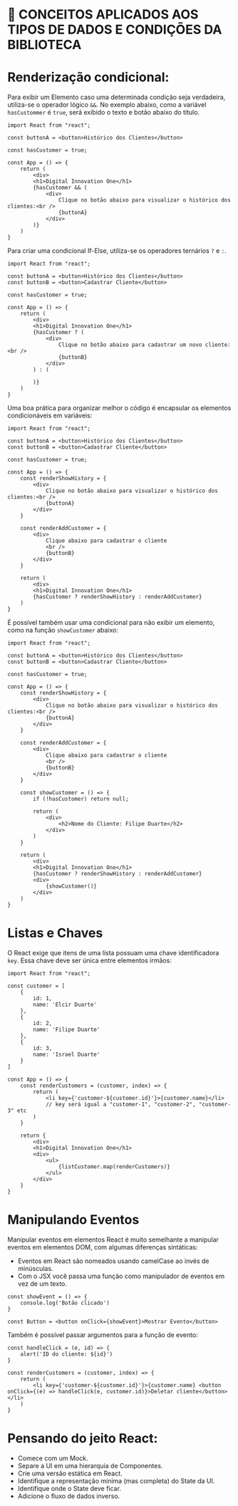 # :page_with_curl: CONCEITOS APLICADOS AOS TIPOS DE DADOS E CONDIÇÕES DA BIBLIOTECA

# Renderização condicional:
Para exibir um Elemento caso uma determinada condição seja verdadeira, utiliza-se o operador lógico `&&`. No exemplo abaixo, como a variável `hasCustommer` é `true`, será exibido o texto e botão abaixo do título.

    import React from "react";
    
    const buttonA = <button>Histórico dos Clientes</button>

    const hasCustomer = true;

    const App = () => {
        return (
            <div>
            <h1>Digital Innovation One</h1>
            {hasCustomer && (
                <div>
                    Clique no botão abaixo para visualizar o histórico dos clientes:<br />
                    {buttonA}
                </div>
            )}
        )
    }

Para criar uma condicional If-Else, utiliza-se os operadores ternários `?` e `:`.

    import React from "react";
    
    const buttonA = <button>Histórico dos Clientes</button>
    const buttonB = <button>Cadastrar Cliente</button>

    const hasCustomer = true;

    const App = () => {
        return (
            <div>
            <h1>Digital Innovation One</h1>
            {hasCustomer ? (
                <div>
                    Clique no botão abaixo para cadastrar um novo cliente:<br />
                    {buttonB}
                </div>
            ) : (

            )}
        )
    }

Uma boa prática para organizar melhor o código é encapsular os elementos condicionáveis em variáveis:

    import React from "react";
    
    const buttonA = <button>Histórico dos Clientes</button>
    const buttonB = <button>Cadastrar Cliente</button>

    const hasCustomer = true;

    const App = () => {
        const renderShowHistory = {
            <div>
                Clique no botão abaixo para visualizar o histórico dos clientes:<br />
                {buttonA}
            </div>
        }

        const renderAddCustomer = {
            <div>
                Clique abaixo para cadastrar o cliente
                <br />
                {buttonB}
            </div>
        }

        return (
            <div>
            <h1>Digital Innovation One</h1>
            {hasCustomer ? renderShowHistory : renderAddCustomer}
        )
    }

É possível também usar uma condicional para não exibir um elemento, como na função `showCustomer` abaixo:

    import React from "react";
    
    const buttonA = <button>Histórico dos Clientes</button>
    const buttonB = <button>Cadastrar Cliente</button>

    const hasCustomer = true;

    const App = () => {
        const renderShowHistory = {
            <div>
                Clique no botão abaixo para visualizar o histórico dos clientes:<br />
                {buttonA}
            </div>
        }

        const renderAddCustomer = {
            <div>
                Clique abaixo para cadastrar o cliente
                <br />
                {buttonB}
            </div>
        }

        const showCustomer = () => {
            if (!hasCustomer) return null;

            return (
                <div>
                    <h2>Nome do Cliente: Filipe Duarte</h2>
                </div>
            )
        }

        return (
            <div>
            <h1>Digital Innovation One</h1>
            {hasCustomer ? renderShowHistory : renderAddCustomer}
            <div>
                {showCustomer()}
            </div>
        )
    }

# Listas e Chaves
O React exige que itens de uma lista possuam uma chave identificadora `key`. Essa chave deve ser única entre elementos irmãos:

    import React from "react";
    
    const customer = [
        {
            id: 1,
            name: 'Elcir Duarte'
        },
        {
            id: 2,
            name: 'Filipe Duarte'
        },
        {
            id: 3,
            name: 'Israel Duarte'
        }
    ]

    const App = () => {
        const renderCustomers = (customer, index) => {
            return (
                <li key={'customer-${customer.id}'}>{customer.name}</li>
                // key será igual a "customer-1", "customer-2", "customer-3" etc
            )
        }

        return {
            <div>
            <h1>Digital Innovation One</h1>
            <div>
                <ul>
                    {listCustomer.map(renderCustomers)}
                </ul>
            </div>
        }
    }

# Manipulando Eventos
Manipular eventos em elementos React é muito semelhante a manipular eventos em elementos DOM, com algumas diferenças sintáticas:

- Eventos em React são nomeados usando camelCase ao invés de minúsculas.
- Com o JSX você passa uma função como manipulador de eventos em vez de um texto.
<!-- -->
    const showEvent = () => {
        console.log('Botão clicado')
    }

    const Button = <button onClick={showEvent}>Mostrar Evento</button>

Também é possível passar argumentos para a função de evento:

    const handleClick = (e, id) => {
        alert('ID do cliente: ${id}')
    }

    const renderCustomers = (customer, index) => {
        return (
            <li key={'customer-${customer.id}'}>{customer.name} <button onClick={(e) => handleClick(e, customer.id)}>Deletar cliente</button></li>
        )
    }

# Pensando do jeito React:
- Comece com um Mock.
- Separe a UI em uma hierarquia de Componentes.
- Crie uma versão estática em React.
- Identifique a representação mínima (mas completa) do State da UI.
- Identifique onde o State deve ficar.
- Adicione o fluxo de dados inverso.